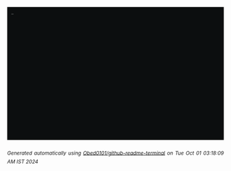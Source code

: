 <div align="justify">
<picture>
    <source media="(prefers-color-scheme: dark)" srcset="./output.gif">
    <source media="(prefers-color-scheme: light)" srcset="./output.gif">
    <img alt="GIFOS" src="output.gif">
</picture>

<sub><i>Generated automatically using [Obed0101/github-readme-terminal](https://github.com/Obed0101/github-readme-terminal) on Tue Oct 01 03:18:09 AM IST 2024</i></sub>

<!-- <details>
<summary>More details</summary>

</details> -->
</div>

<!-- Image deletion URL: NONE -->